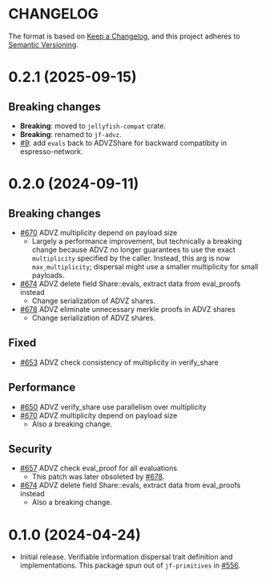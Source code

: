 # CHANGELOG

The format is based on [Keep a Changelog](https://keepachangelog.com/en/1.0.0/),
and this project adheres to [Semantic Versioning](https://semver.org/spec/v2.0.0.html).

# 0.2.1 (2025-09-15)

## Breaking changes

- **Breaking**: moved to `jellyfish-compat` crate.
- **Breaking**: renamed to `jf-advz`.
- [#9](https://github.com/EspressoSystems/jellyfish-compat/pull/9): add `evals` back to ADVZShare for backward compatibity in espresso-network.

# 0.2.0 (2024-09-11)

## Breaking changes

- [#670](https://github.com/EspressoSystems/jellyfish/pull/670) ADVZ multiplicity depend on payload size
  - Largely a performance improvement, but technically a breaking change because ADVZ no longer guarantees to use the exact `multiplicity` specified by the caller. Instead, this arg is now `max_multiplicity`; dispersal might use a smaller multiplicity for small payloads.
- [#674](https://github.com/EspressoSystems/jellyfish/pull/674) ADVZ delete field Share::evals, extract data from eval_proofs instead
  - Change serialization of ADVZ shares.
- [#678](https://github.com/EspressoSystems/jellyfish/pull/678) ADVZ eliminate unnecessary merkle proofs in ADVZ shares
  - Change serialization of ADVZ shares.

## Fixed

- [#653](https://github.com/EspressoSystems/jellyfish/pull/653) ADVZ check consistency of multiplicity in verify_share

## Performance

- [#650](https://github.com/EspressoSystems/jellyfish/pull/650) ADVZ verify_share use parallelism over multiplicity
- [#670](https://github.com/EspressoSystems/jellyfish/pull/670) ADVZ multiplicity depend on payload size
  - Also a breaking change.

## Security

- [#657](https://github.com/EspressoSystems/jellyfish/pull/657) ADVZ check eval_proof for all evaluations
  - This patch was later obsoleted by [#678](https://github.com/EspressoSystems/jellyfish/pull/678).
- [#674](https://github.com/EspressoSystems/jellyfish/pull/674) ADVZ delete field Share::evals, extract data from eval_proofs instead
  - Also a breaking change.

# 0.1.0 (2024-04-24)

- Initial release. Verifiable information dispersal trait definition and implementations. This package spun out of `jf-primitives` in [#556](https://github.com/EspressoSystems/jellyfish/pull/556).
